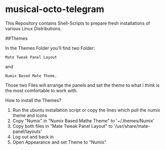 # musical-octo-telegram

This Repository contains Shell-Scripts to prepare fresh installations of various Linux Distributions.


##Themes


In the Themes Folder you'll find two Folder: 
```
Mate Tweak Panel Layout 
```
and
```
Numix Based Mate Theme.
```
Those two Files will arrange the panels and set the theme to what i think is the most comfortable to work with.

How to install the Themes?

1. Run the ubuntu installation script or copy the lines which pull the numix theme and icons
2. Copy "Numix" in "Numix Based Mathe Theme" to '~/.themes/Numix'
3. Copy both files in "Mate Tweak Panel Layout" to '/usr/share/mate-panel/layouts'
4. Log out and back in
5. Open Appearance and set Theme to "Numix"

